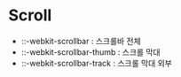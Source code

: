 # Scroll

* ::-webkit-scrollbar : 스크롤바 전체
* ::-webkit-scrollbar-thumb : 스크롤 막대
* ::-webkit-scrollbar-track : 스크롤 막대 외부

